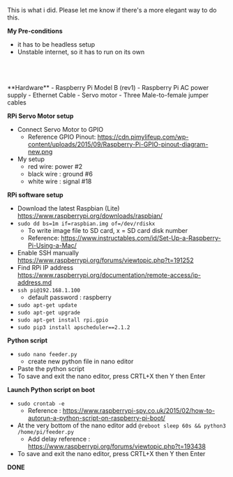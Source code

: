This is what i did. Please let me know if there's a more elegant way to do this.

**My Pre-conditions**
- it has to be headless setup
- Unstable internet, so it has to run on its own 
<br>
<br>
<br>
**Hardware**
- Raspberry Pi Model B (rev1)
- Raspberry Pi AC power supply
- Ethernet Cable
- Servo motor
- Three Male-to-female jumper cables

**RPi Servo Motor setup**
- Connect Servo Motor to GPIO 
  - Reference GPIO Pinout: https://cdn.pimylifeup.com/wp-content/uploads/2015/09/Raspberry-Pi-GPIO-pinout-diagram-new.png
- My setup
  - red wire: power #2
  - black wire : ground #6
  - white wire : signal #18

**RPi software setup**
- Download the latest Raspbian (Lite)     https://www.raspberrypi.org/downloads/raspbian/
- `sudo dd bs=1m if=raspbian.img of=/dev/rdiskx` 
  - To write image file to SD card,  x = SD card disk number
  - Reference: https://www.instructables.com/id/Set-Up-a-Raspberry-Pi-Using-a-Mac/
- Enable SSH manually https://www.raspberrypi.org/forums/viewtopic.php?t=191252
- Find RPi IP address https://www.raspberrypi.org/documentation/remote-access/ip-address.md
- `ssh pi@192.168.1.100` 
  - default password : raspberry
- `sudo apt-get update` 
- `sudo apt-get upgrade` 
- `sudo apt-get install rpi.gpio` 
- `sudo pip3 install apscheduler==2.1.2` 
  
**Python script**
- `sudo nano feeder.py`
  - create new python file in nano editor
- Paste the python script
- To save and exit the nano editor, press CRTL+X then Y then Enter

**Launch Python script on boot**
- `sudo crontab -e`
  - Reference : https://www.raspberrypi-spy.co.uk/2015/02/how-to-autorun-a-python-script-on-raspberry-pi-boot/
- At the very bottom of the nano editor add `@reboot sleep 60s && python3 /home/pi/feeder.py`
  - Add delay reference : https://www.raspberrypi.org/forums/viewtopic.php?t=193438 
- To save and exit the nano editor, press CRTL+X then Y then Enter

**DONE**









